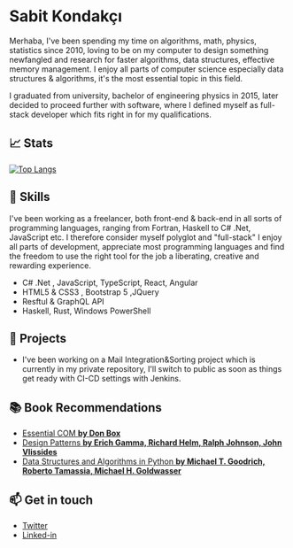 # Sabit Kondakçı

Merhaba, I've been spending my time on algorithms, math, physics, statistics since 2010, loving to be on my computer to design something newfangled and research for faster algorithms, data structures, effective memory management. I enjoy all parts of computer science especially data structures & algorithms, it's the most essential topic in this field.

I graduated from university, bachelor of engineering physics in 2015, later decided to proceed further with software, where I defined myself as full-stack developer which fits right in for my qualifications.

## 📈 Stats
[![Top Langs](https://github-readme-stats.vercel.app/api/top-langs/?username=SabitKondakci&show_icons=true&theme=dark&layout=compact&langs_count=8)](https://github.com/SabitKondakci/github-readme-stats)

## 🌱 Skills 

I've been working as a freelancer, both front-end & back-end in all sorts of programming languages, ranging from Fortran, Haskell to C# .Net, JavaScript etc. I therefore consider myself polyglot and "full-stack" I enjoy all parts of development, appreciate most programming languages and find the freedom to use
the right tool for the job a liberating, creative and rewarding experience.

* C# .Net , JavaScript, TypeScript, React, Angular
* HTML5 & CSS3 , Bootstrap 5 ,JQuery
* Resftul & GraphQL API
* Haskell, Rust, Windows PowerShell

## 🔭 Projects

* I've been working on a Mail Integration&Sorting project which is currently in my private repository, I'll switch to public as soon as things get ready with CI-CD settings with Jenkins.

## 📚 Book Recommendations
* [Essential COM **by Don Box**][Essential COM]
* [Design Patterns **by Erich Gamma, Richard Helm, Ralph Johnson, John Vlissides**][Design Patterns]
* [Data Structures and Algorithms in Python **by Michael T. Goodrich, Roberto Tamassia, Michael H. Goldwasser**][Data Structures]

[Essential COM]:https://books.google.com.tr/books/about/Essential_COM.html?id=kfRWvKSePmAC&redir_esc=y
[Design Patterns]:https://www.amazon.com.tr/Design-Patterns-Elements-Reusable-Object-Oriented/dp/0201633612
[Data Structures]:https://www.bookdepository.com/Data-Structures-and-Algorithms-in-Python-Michael-T.-Goodrich/9781118290279?redirected=true&utm_medium=Google&utm_campaign=Base4&utm_source=TR&utm_content=Data-Structures-and-Algorithms-in-Python&selectCurrency=TRY&w=AFD5AU9SYYG94XA8VRX7

## 📫 Get in touch

* [Twitter]
* [Linked-in]

 
[Twitter]: https://www.twitter.com/@SabitK
[Linked-in]: https://www.linkedin.com/in/sabit-kondak%C3%A7%C4%B1
